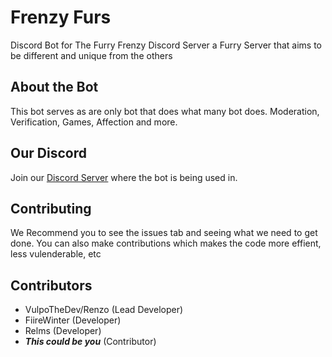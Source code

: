 # Frenzy Furs

Discord Bot for The Furry Frenzy Discord Server a Furry Server that aims to be different and unique from  the others

## About the Bot

This bot serves as are only bot that does what many bot does. Moderation, Verification, Games, Affection and more.

## Our Discord

Join our [Discord Server](https://discord.gg/2yjBndGjN9) where the bot is being used in.

## Contributing

We Recommend you to see the issues tab and seeing what we need to get done. You can also make contributions which makes the code more effient, less vulenderable, etc

## Contributors

- VulpoTheDev/Renzo (Lead Developer)
- FiireWinter (Developer)
- Relms (Developer)
- ***This could be you*** (Contributor)